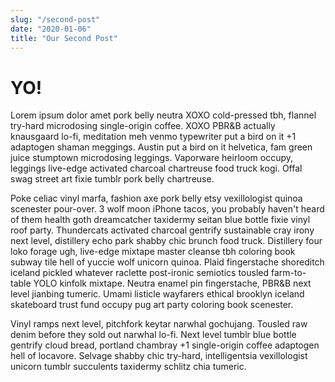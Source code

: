 ```yaml
--- 
slug: "/second-post" 
date: "2020-01-06"
title: "Our Second Post"
---
```


# YO!


Lorem ipsum dolor amet pork belly neutra XOXO cold-pressed tbh, flannel try-hard microdosing single-origin coffee. XOXO PBR&B actually knausgaard lo-fi, meditation meh venmo typewriter put a bird on it +1 adaptogen shaman meggings. Austin put a bird on it helvetica, fam green juice stumptown microdosing leggings. Vaporware heirloom occupy, leggings live-edge activated charcoal chartreuse food truck kogi. Offal swag street art fixie tumblr pork belly chartreuse.

Poke celiac vinyl marfa, fashion axe pork belly etsy vexillologist quinoa scenester pour-over. 3 wolf moon iPhone tacos, you probably haven't heard of them health goth dreamcatcher taxidermy seitan blue bottle fixie vinyl roof party. Thundercats activated charcoal gentrify sustainable cray irony next level, distillery echo park shabby chic brunch food truck. Distillery four loko forage ugh, live-edge mixtape master cleanse tbh coloring book subway tile hell of yuccie wolf unicorn quinoa. Plaid fingerstache shoreditch iceland pickled whatever raclette post-ironic semiotics tousled farm-to-table YOLO kinfolk mixtape. Neutra enamel pin fingerstache, PBR&B next level jianbing tumeric. Umami listicle wayfarers ethical brooklyn iceland skateboard trust fund occupy pug art party coloring book scenester.

Vinyl ramps next level, pitchfork keytar narwhal gochujang. Tousled raw denim before they sold out narwhal lo-fi. Next level tumblr blue bottle gentrify cloud bread, portland chambray +1 single-origin coffee adaptogen hell of locavore. Selvage shabby chic try-hard, intelligentsia vexillologist unicorn tumblr succulents taxidermy schlitz chia tumeric.